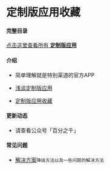 # 定制版应用收藏

#### 完整目录

[点击这里查看所有 **定制版应用** ](https://github.com/captions/dzb/blob/main/0.md)

#### 介绍

- 简单理解就是特别渠道的官方APP

- [浅谈定制版应用](https://mp.weixin.qq.com/s/i7ADjqlF30SgoZi6cXUFOw)

- [定制版应用收藏](https://mp.weixin.qq.com/s/AO4ZUeq75rUJBn3yicLXoA)

#### 更新动态

- 请查看公众号「百分之千」

#### 常见问题

- [解决方案](https://mp.weixin.qq.com/s/ct-giDYHdF3lxh6xEkqELQ)`降级方法以及一些问题的解决方法`